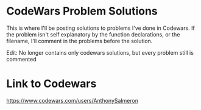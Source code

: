 # CodeWars Problem Solutions

This is where I'll be posting solutions to problems I've done in Codewars. If the problem isn't self explanatory by the function declarations, or the filename, I'll comment in the problems before the solution.

Edit: No longer contains only codewars solutions, but every problem still is commented

# Link to Codewars
https://www.codewars.com/users/AnthonySalmeron
